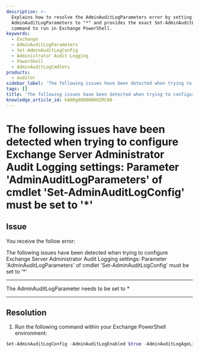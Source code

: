 ```yaml
---
description: >-
  Explains how to resolve the AdminAuditLogParameters error by setting
  AdminAuditLogParameters to "*" and provides the exact Set-AdminAuditLogConfig
  command to run in Exchange PowerShell.
keywords:
  - Exchange
  - AdminAuditLogParameters
  - Set-AdminAuditLogConfig
  - Administrator Audit Logging
  - PowerShell
  - AdminAuditLogCmdlets
products:
  - auditor
sidebar_label: 'The following issues have been detected when trying to configure Exchange Server Administrator Audit Logging'
tags: []
title: 'The following issues have been detected when trying to configure Exchange Server Administrator Audit Logging settings: Parameter "AdminAuditLogParameters" of cmdlet "Set-AdminAuditLogConfig" must be set to "*"'
knowledge_article_id: kA00g000000H9ZRCA0
---
```


# The following issues have been detected when trying to configure Exchange Server Administrator Audit Logging settings: Parameter 'AdminAuditLogParameters' of cmdlet 'Set-AdminAuditLogConfig' must be set to '*'

## Issue

You receive the follow error:

The following issues have been detected when trying to configure Exchange Server Administrator Audit Logging settings: Parameter 'AdminAuditLogParameters' of cmdlet 'Set-AdminAuditLogConfig' must be set to '*'

---

The AdminAuditLogParameter needs to be set to *

---

## Resolution

1. Run the following command within your Exchange PowerShell environment:

```powershell
Set-AdminAuditLogConfig -AdminAuditLogEnabled $true -AdminAuditLogAgeLimit 30 -AdminAuditLogCmdlets * -AdminAuditLogParameters *
```
